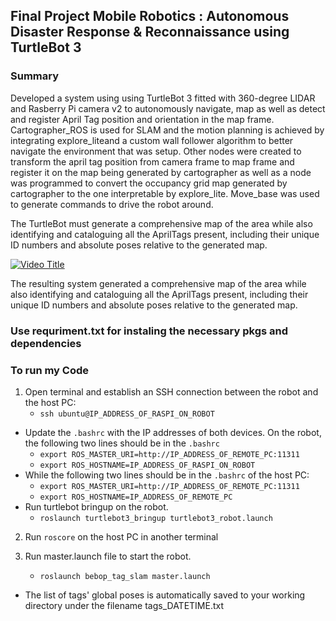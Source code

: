 
## Final Project Mobile Robotics : Autonomous Disaster Response & Reconnaissance using TurtleBot 3

### Summary

Developed a system using using TurtleBot 3 fitted with 360-degree LIDAR and Rasberry Pi camera v2 to autonomously navigate, map as well as detect and register April Tag position and orientation in the map frame. Cartographer_ROS is used for SLAM and the motion planning is achieved by integrating explore_liteand a custom wall follower algorithm to better navigate the environment that was setup. Other nodes were created to transform the april tag position from camera frame to map frame and register it on the map being generated by cartographer as well as a node was programmed to convert the occupancy grid map generated by cartographer to the one interpretable by explore_lite. Move_base was used to generate commands to drive the robot around.

The TurtleBot must generate a comprehensive map of the area while also identifying and cataloguing all the AprilTags present, including their unique ID numbers and absolute poses relative to the generated map.

[![Video Title](https://img.youtube.com/vi/UkpYMUttDLI/0.jpg)](https://www.youtube.com/watch?v=8zB-3f00F3s&t=4s)

The resulting system generated a comprehensive map of the area while also identifying and cataloguing all the AprilTags present, including their unique ID numbers and absolute poses relative to the generated map.

### Use requriment.txt for instaling the necessary pkgs and dependencies

### To run my Code

1. Open terminal and establish an SSH connection between the robot and the host PC:
    * `ssh ubuntu@IP_ADDRESS_OF_RASPI_ON_ROBOT`
- Update the `.bashrc` with the IP addresses of both devices. On the robot, the following two lines should be in the `.bashrc`
    * `export ROS_MASTER_URI=http://IP_ADDRESS_OF_REMOTE_PC:11311`
    * `export ROS_HOSTNAME=IP_ADDRESS_OF_RASPI_ON_ROBOT`
- While the following two lines should be in the `.bashrc` of the host PC:
    * `export ROS_MASTER_URI=http://IP_ADDRESS_OF_REMOTE_PC:11311`
    * `export ROS_HOSTNAME=IP_ADDRESS_OF_REMOTE_PC`
- Run turtlebot bringup on the robot.
    * `roslaunch turtlebot3_bringup turtlebot3_robot.launch`

2. Run `roscore` on the host PC in another terminal

3. Run master.launch file to start the robot.
    * `roslaunch bebop_tag_slam master.launch`
- The list of tags' global poses is automatically saved to your working directory under the filename tags\_DATETIME.txt

